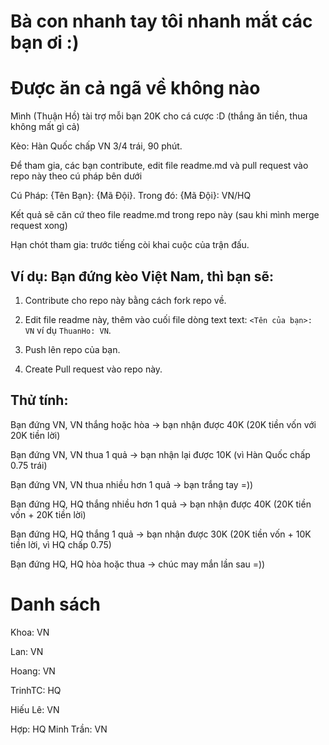 ﻿# Bà con nhanh tay tôi nhanh mắt các bạn ơi :) 
# Được ăn cả ngã về không nào

Mình (Thuận Hồ) tài trợ mỗi bạn 20K cho cá cược :D (thắng ăn tiền, thua không mất gì cả)

Kèo: Hàn Quốc chấp VN 3/4 trái, 90 phút.

Để tham gia, các bạn contribute, edit file readme.md và pull request vào repo này theo cú pháp bên dưới

Cú Pháp: {Tên Bạn}: {Mã Đội}. Trong đó: {Mã Đội}: VN/HQ

Kết quả sẽ căn cứ theo file readme.md trong repo này (sau khi mình merge request xong)

Hạn chót tham gia: trước tiếng còi khai cuộc của trận đấu.

## Ví dụ: Bạn đứng kèo Việt Nam, thì bạn sẽ:

1. Contribute cho repo này bằng cách fork repo về.

2. Edit file readme này, thêm vào cuối file dòng text text: `<Tên của bạn>: VN` ví dụ `ThuanHo: VN`.

3. Push lên repo của bạn.

4. Create Pull request vào repo này.

## Thử tính:

Bạn đứng VN, VN thắng hoặc hòa -> bạn nhận được 40K (20K tiền vốn với 20K tiền lời)

Bạn đứng VN, VN thua 1 quả -> bạn nhận lại được 10K (vì Hàn Quốc chấp 0.75 trái)

Bạn đứng VN, VN thua nhiều hơn 1 quả -> bạn trắng tay =))


Bạn đứng HQ, HQ thắng nhiều hơn 1 quả -> bạn nhận được 40K (20K tiền vốn + 20K tiền lời)

Bạn đứng HQ, HQ thắng 1 quả -> bạn nhận được 30K (20K tiền vốn + 10K tiền lời, vì HQ chấp 0.75)

Bạn đứng HQ, HQ hòa hoặc thua -> chúc may mắn lần sau =))

# Danh sách

Khoa: VN

Lan: VN

Hoang: VN

TrinhTC: HQ

Hiếu Lê: VN

Hợp: HQ
Minh Trần: VN 

